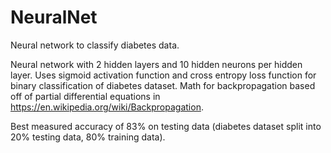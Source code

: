 # NeuralNet
Neural network to classify diabetes data.

Neural network with 2 hidden layers and 10 hidden neurons per hidden layer. Uses sigmoid activation function and cross entropy loss function for binary classification of diabetes dataset. Math for backpropagation based off of partial differential equations in https://en.wikipedia.org/wiki/Backpropagation.

Best measured accuracy of 83% on testing data (diabetes dataset split into 20% testing data, 80% training data).
